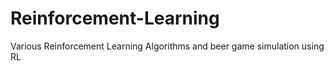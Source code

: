 # Reinforcement-Learning
Various Reinforcement Learning Algorithms and beer game simulation using RL
